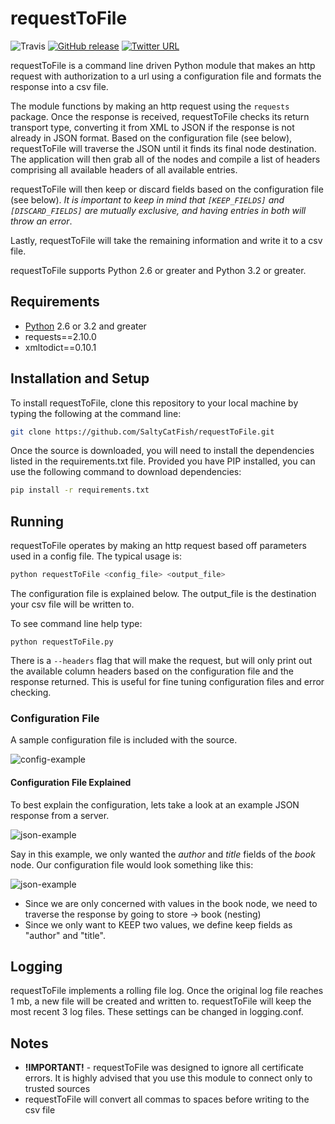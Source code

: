 # requestToFile

![Travis](https://travis-ci.org/SaltyCatFish/requestToFile.svg)
[![GitHub release](https://img.shields.io/github/release/qubyte/rubidium.svg?maxAge=2592000)]()
[![Twitter URL](https://img.shields.io/twitter/url/http/shields.io.svg?style=social&maxAge=2592000)](https://twitter.com/SaltyCatFish)

requestToFile is a command line driven Python module that makes an http request with authorization to a url using a configuration file and formats the response into a csv file.  

The module functions by making an http request using the `requests` package.  Once the response is received, requestToFile checks its return transport type, converting it from XML to JSON if the response is not already in JSON format.  Based on the configuration file (see below), requestToFile will traverse the JSON until it finds its final node destination.  The application will then grab all of the nodes and compile a list of headers comprising all available headers of all available entries.

requestToFile will then keep or discard fields based on the configuration file (see below).  *It is important to keep in mind that `[KEEP_FIELDS]` and `[DISCARD_FIELDS]` are mutually exclusive, and having entries in both will throw an error*.

Lastly, requestToFile will take the remaining information and write it to a csv file.

requestToFile supports Python 2.6 or greater and Python 3.2 or greater.

## Requirements
* [Python](https://www.python.org/downloads/ "Python Download Page") 2.6 or 3.2 and greater 
* requests==2.10.0
* xmltodict==0.10.1

## Installation and Setup
To install requestToFile, clone this repository to your local machine by typing the following at the command line:
```bash
git clone https://github.com/SaltyCatFish/requestToFile.git
```
Once the source is downloaded, you will need to install the dependencies listed in the requirements.txt file.  Provided you have PIP installed, you can use the following command to download dependencies:
```bash
pip install -r requirements.txt
```
## Running
requestToFile operates by making an http request based off parameters used in a config file.  The typical usage is:
```bash
python requestToFile <config_file> <output_file>
```
The configuration file is explained below.  The output_file is the destination your csv file will be written to.

To see command line help type:
```
python requestToFile.py
```

There is a `--headers` flag that will make the request, but will only print out the available column headers based on the configuration file and the response returned.  This is useful for fine tuning configuration files and error checking.

### Configuration File
A sample configuration file is included with the source.  

![config-example](https://github.com/SaltyCatFish/requestToFile/blob/master/docs/sampleConfig.png?raw=true)

#### Configuration File Explained
To best explain the configuration, lets take a look at an example JSON response from a server.

![json-example](https://github.com/SaltyCatFish/requestToFile/blob/master/docs/jsonSample.png?raw=true)

Say in this example, we only wanted the *author* and *title* fields of the *book* node.  Our configuration file would look something like this:  

![json-example](https://github.com/SaltyCatFish/requestToFile/blob/master/docs/sampleConfig2.png?raw=true)

* Since we are only concerned with values in the book node, we need to traverse the response by going to store -> book (nesting)
* Since we only want to KEEP two values, we define keep fields as "author" and "title".

## Logging
requestToFile implements a rolling file log.  Once the original log file reaches 1 mb, a new file will be created and written to.  requestToFile will keep the most recent 3 log files.  These settings can be changed in logging.conf.

## Notes
* **!IMPORTANT!** - requestToFile was designed to ignore all certificate errors.  It is highly advised that you use this module to connect only to trusted sources
* requestToFile will convert all commas to spaces before writing to the csv file








